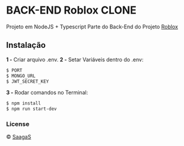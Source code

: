# BACK-END Roblox CLONE

Projeto em NodeJS + Typescript
Parte do Back-End do Projeto [Roblox](https://github.com/SaagaS0/reactjs-Roblox-CLONE/)

## Instalação
**1 -** Criar arquivo .env.
**2 -** Setar Variáveis dentro do .env:
```sh
$ PORT
$ MONGO_URL
$ JWT_SECRET_KEY
```
**3 -** Rodar comandos no Terminal:
```sh
$ npm install
$ npm run start-dev
```

### License
© [SaagaS](https://github.com/SaagaS0)
